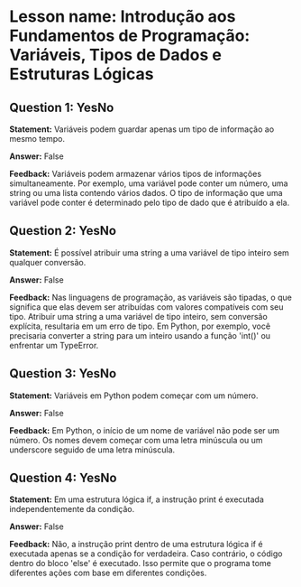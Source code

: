 # Lesson name: Introdução aos Fundamentos de Programação: Variáveis, Tipos de Dados e Estruturas Lógicas

## Question 1: YesNo

**Statement:** Variáveis podem guardar apenas um tipo de informação ao mesmo tempo.

**Answer:** False

**Feedback:**
Variáveis podem armazenar vários tipos de informações simultaneamente. Por exemplo, uma variável pode conter um número, uma string ou uma lista contendo vários dados. O tipo de informação que uma variável pode conter é determinado pelo tipo de dado que é atribuído a ela.


## Question 2: YesNo

**Statement:** É possível atribuir uma string a uma variável de tipo inteiro sem qualquer conversão.

**Answer:** False

**Feedback:**
Nas linguagens de programação, as variáveis são tipadas, o que significa que elas devem ser atribuídas com valores compatíveis com seu tipo. Atribuir uma string a uma variável de tipo inteiro, sem conversão explícita, resultaria em um erro de tipo. Em Python, por exemplo, você precisaria converter a string para um inteiro usando a função 'int()' ou enfrentar um TypeError.


## Question 3: YesNo

**Statement:** Variáveis em Python podem começar com um número.

**Answer:** False

**Feedback:**
Em Python, o início de um nome de variável não pode ser um número. Os nomes devem começar com uma letra minúscula ou um underscore seguido de uma letra minúscula.


## Question 4: YesNo

**Statement:** Em uma estrutura lógica if, a instrução print é executada independentemente da condição.

**Answer:** False

**Feedback:**
Não, a instrução print dentro de uma estrutura lógica if é executada apenas se a condição for verdadeira. Caso contrário, o código dentro do bloco 'else' é executado. Isso permite que o programa tome diferentes ações com base em diferentes condições.

